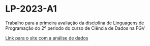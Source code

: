 # LP-2023-A1

Trabalho para a primeira avaliação da disciplina de Linguagens de Programação do 2º periodo do curso de Ciência de Dados na FGV

<a href="https://ddanieldma.github.io/LP-2023-A1/">Link para o site com a análise de dados</a>
